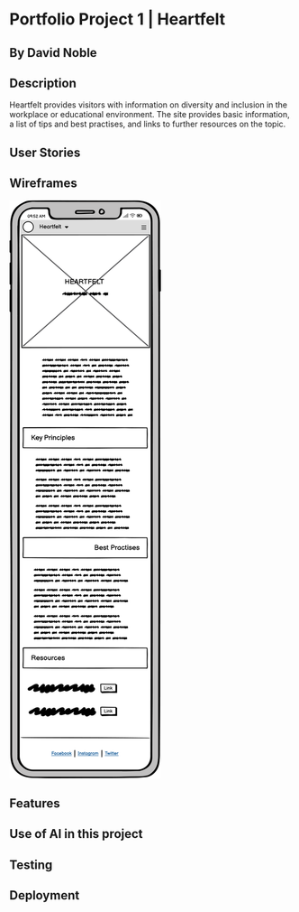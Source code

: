 # Portfolio Project 1 | Heartfelt

## By David Noble

## Description

Heartfelt provides visitors with information on diversity and inclusion in the workplace or educational environment. The site provides basic information, a list of tips and best practises, and links to further resources on the topic.

## User Stories

## Wireframes

![Wireframe for mobile](<assets/images/New Wireframe 1.png>)

## Features

## Use of AI in this project

## Testing

## Deployment
